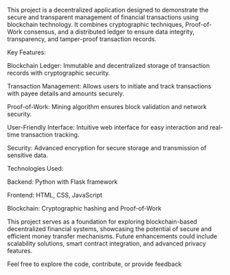 This project is a decentralized application designed to demonstrate the secure and transparent management of financial transactions using blockchain technology. It combines cryptographic techniques, Proof-of-Work consensus, and a distributed ledger to ensure data integrity, transparency, and tamper-proof transaction records.

Key Features:

Blockchain Ledger: Immutable and decentralized storage of transaction records with cryptographic security.

Transaction Management: Allows users to initiate and track transactions with payee details and amounts securely.

Proof-of-Work: Mining algorithm ensures block validation and network security.

User-Friendly Interface: Intuitive web interface for easy interaction and real-time transaction tracking.

Security: Advanced encryption for secure storage and transmission of sensitive data.

Technologies Used:

Backend: Python with Flask framework

Frontend: HTML, CSS, JavaScript

Blockchain: Cryptographic hashing and Proof-of-Work

This project serves as a foundation for exploring blockchain-based decentralized financial systems, showcasing the potential of secure and efficient money transfer mechanisms. Future enhancements could include scalability solutions, smart contract integration, and advanced privacy features.

Feel free to explore the code, contribute, or provide feedback

